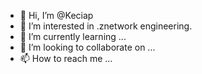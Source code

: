 - 👋 Hi, I’m @Keciap
- 👀 I’m interested in .znetwork engineering.
- 🌱 I’m currently learning ...
- 💞️ I’m looking to collaborate on ...
- 📫 How to reach me ...

<!---
Keciap/Keciap is a ✨ special ✨ repository because its `README.md` (this file) appears on your GitHub profile.
You can click the Preview link to take a look at your changes.
--->
